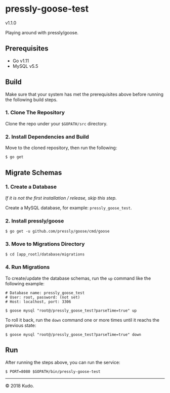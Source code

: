 # pressly-goose-test 
v1.1.0

Playing around with pressly/goose.

## Prerequisites
* Go v1.11
* MySQL v5.5

## Build

Make sure that your system has met the prerequisites above before running the following build steps.

### 1. Clone The Repository

Clone the repo under your `$GOPATH/src` directory.

### 2. Install Dependencies and Build

Move to the cloned repository, then run the following:

	$ go get
	
## Migrate Schemas
	
### 1. Create a Database
*If it is not the first installation / release, skip this step.*

Create a MySQL database, for example: `pressly_goose_test`.

### 2. Install pressly/goose

	$ go get -u github.com/pressly/goose/cmd/goose
	
### 3. Move to Migrations Directory

	$ cd [app_root]/database/migrations
	
### 4. Run Migrations

To create/update the database schemas, run the `up` command like the following example:

	# Database name: pressly_goose_test
	# User: root, password: (not set)
	# Host: localhost, port: 3306
	
	$ goose mysql "root@/pressly_goose_test?parseTime=true" up
	
To roll it back, run the `down` command one or more times until it reachs the previous state:

	$ goose mysql "root@/pressly_goose_test?parseTime=true" down

	
## Run

After running the steps above, you can run the service:

	$ PORT=8080 $GOPATH/bin/pressly-goose-test

***
&copy; 2018 Kudo.